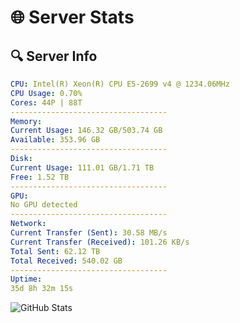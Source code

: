 # 🌐 Server Stats
## 🔍 Server Info
```yaml
CPU: Intel(R) Xeon(R) CPU E5-2699 v4 @ 1234.06MHz
CPU Usage: 0.70%
Cores: 44P | 88T
-----------------------------------
Memory:
Current Usage: 146.32 GB/503.74 GB
Available: 353.96 GB
-----------------------------------
Disk:
Current Usage: 111.01 GB/1.71 TB
Free: 1.52 TB
-----------------------------------
GPU:
No GPU detected
-----------------------------------
Network:
Current Transfer (Sent): 30.58 MB/s
Current Transfer (Received): 101.26 KB/s
Total Sent: 62.12 TB
Total Received: 540.02 GB
-----------------------------------
Uptime:
35d 8h 32m 15s
```
![GitHub Stats](https://img.shields.io/badge/Updated-2025-04-12_05:55:04-blue)